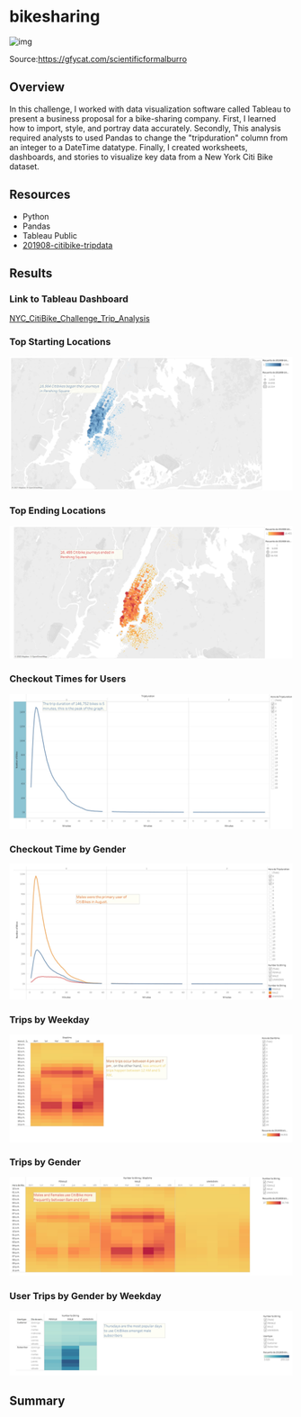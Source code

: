 # bikesharing

![img](https://github.com/Edgarhv/bikesharing/blob/cd71ab9199f29101d35247e22f3c5521309aabf1/ScientificFormalBurro-mobile.gif)

Source:https://gfycat.com/scientificformalburro

## Overview
In this challenge, I worked with data visualization software called Tableau to present a business proposal for a bike-sharing company. First, I learned how to import, style, and portray data accurately. Secondly, This analysis required analysts to used Pandas to change the "tripduration" column from an integer to a DateTime datatype. Finally, I created worksheets, dashboards, and stories to visualize key data from a New York Citi Bike dataset.


## Resources
- Python 
- Pandas
- Tableau Public
- [201908-citibike-tripdata](https://s3.amazonaws.com/tripdata/index.html)



## Results

### Link to Tableau Dashboard
[NYC_CitiBike_Challenge_Trip_Analysis](https://public.tableau.com/views/NYCCitibikeChallenge_16328761915300/NYCCitibikeChallenge?:language=es-ES&publish=yes&:display_count=n&:origin=viz_share_link)

### Top Starting Locations
![img](https://github.com/Edgarhv/bikesharing/blob/66af1742ad77b97aa225471a3e41f2206529f93c/Images/Top%20%20Starting%20Location.jpg)


### Top Ending Locations
![img](https://github.com/Edgarhv/bikesharing/blob/56fb262de849a3ca13bea7a8437aaccbf2963c09/Images/Top%20Ending%20Locations.jpg)

### Checkout Times for Users
![img](https://github.com/Edgarhv/bikesharing/blob/4d5b3c9e77a3e906a9c52809f1a98b7cd2409046/Images/Checkout%20Times%20for%20Users%20in%20August%202019.jpg)

### Checkout Time by Gender
![img](https://github.com/Edgarhv/bikesharing/blob/b7529c799611e2993ccd53467f9960b897f9b484/Images/Checkout%20Times%20by%20Gender%20in%20August%202019.jpg)

### Trips by Weekday
![img](https://github.com/Edgarhv/bikesharing/blob/875c5fbc4b0b1a0dbab1728ce89f0557ba5a71e4/Images/Trips%20by%20Weekday%20in%20August%202019.jpg)
### Trips by Gender
![img](https://github.com/Edgarhv/bikesharing/blob/cce3b44317a50ce5b0d4370332e4713cf1e08ea2/Images/Trips%20by%20Gender%20(Weekday%20per%20Hour)%20in%20August%202019.jpg)
### User Trips by Gender by Weekday
![img](https://github.com/Edgarhv/bikesharing/blob/391a7588d34b9dca3caf934a87fc18bfb82a0901/Images/User%20Trips%20by%20Gender%20by%20Weekday%20in%20August%202019.jpg)

## Summary
